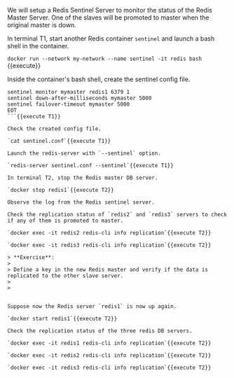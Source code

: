 

We will setup a Redis Sentinel Server to monitor the status of the Redis Master Server. One of the slaves will be promoted to master when the original master is down.

In terminal T1, start another Redis container `sentinel` and launch a bash shell in the container.

`docker run --network my-network --name sentinel -it redis bash `{{execute}}

Inside the container's bash shell, create the sentinel config file.

```cat <<EOT >sentinel.conf
sentinel monitor mymaster redis1 6379 1
sentinel down-after-milliseconds mymaster 5000
sentinel failover-timeout mymaster 5000
EOT
```{{execute T1}}
 
Check the created config file.

`cat sentinel.conf`{{execute T1}}

Launch the redis-server with `--sentinel` option.

`redis-server sentinel.conf --sentinel`{{execute T1}}

In terminal T2, stop the Redis master DB server. 

`docker stop redis1`{{execute T2}}

Observe the log from the Redis sentinel server.

Check the replication status of `redis2` and `redis3` servers to check if any of them is promoted to master.

`docker exec -it redis2 redis-cli info replication`{{execute T2}}

`docker exec -it redis3 redis-cli info replication`{{execute T2}}

> **Exercise**: 
>
> Define a key in the new Redis master and verify if the data is replicated to the other slave server.
>
>


Suppose now the Redis server `redis1` is now up again. 

`docker start redis1`{{execute T2}}

Check the replication status of the three redis DB servers.

`docker exec -it redis1 redis-cli info replication`{{execute T2}}

`docker exec -it redis2 redis-cli info replication`{{execute T2}}

`docker exec -it redis3 redis-cli info replication`{{execute T2}}
